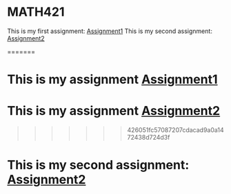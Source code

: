 # MATH421

This is my first assignment: [Assignment1](Assignment1.html)
This is my second assignment: [Assignment2](Assignment2.html)

=======
# This is my assignment [Assignment1](Assignment1.html)
# This is my assignment [Assignment2](assignment2.html)
>>>>>>> 426051fc57087207cdacad9a0a1472438d724d3f
# This is my second assignment: [Assignment2](Assignment2.html)
